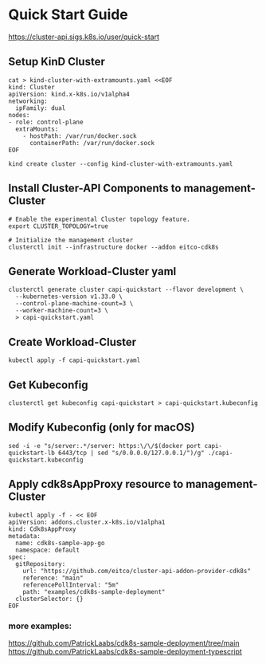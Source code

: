 # Quick Start Guide

https://cluster-api.sigs.k8s.io/user/quick-start

## Setup KinD Cluster
```
cat > kind-cluster-with-extramounts.yaml <<EOF
kind: Cluster
apiVersion: kind.x-k8s.io/v1alpha4
networking:
  ipFamily: dual
nodes:
- role: control-plane
  extraMounts:
    - hostPath: /var/run/docker.sock
      containerPath: /var/run/docker.sock
EOF
```

`kind create cluster --config kind-cluster-with-extramounts.yaml`

## Install Cluster-API Components to management-Cluster
```
# Enable the experimental Cluster topology feature.
export CLUSTER_TOPOLOGY=true

# Initialize the management cluster
clusterctl init --infrastructure docker --addon eitco-cdk8s
```

## Generate Workload-Cluster yaml

```
clusterctl generate cluster capi-quickstart --flavor development \
  --kubernetes-version v1.33.0 \
  --control-plane-machine-count=3 \
  --worker-machine-count=3 \
  > capi-quickstart.yaml
```

## Create Workload-Cluster

```
kubectl apply -f capi-quickstart.yaml
```

## Get Kubeconfig
```
clusterctl get kubeconfig capi-quickstart > capi-quickstart.kubeconfig
```

## Modify Kubeconfig (only for macOS)
```
sed -i -e "s/server:.*/server: https:\/\/$(docker port capi-quickstart-lb 6443/tcp | sed "s/0.0.0.0/127.0.0.1/")/g" ./capi-quickstart.kubeconfig
```

## Apply cdk8sAppProxy resource to management-Cluster

```
kubectl apply -f - << EOF
apiVersion: addons.cluster.x-k8s.io/v1alpha1
kind: Cdk8sAppProxy
metadata:
  name: cdk8s-sample-app-go
  namespace: default
spec:
  gitRepository:
    url: "https://github.com/eitco/cluster-api-addon-provider-cdk8s"
    reference: "main"
    referencePollInterval: "5m"
    path: "examples/cdk8s-sample-deployment"
  clusterSelector: {}
EOF
```

### more examples:
https://github.com/PatrickLaabs/cdk8s-sample-deployment/tree/main
https://github.com/PatrickLaabs/cdk8s-sample-deployment-typescript

